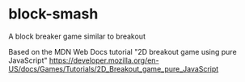 # block-smash
A block breaker game similar to breakout

Based on the MDN Web Docs tutorial "2D breakout game using pure JavaScript"
https://developer.mozilla.org/en-US/docs/Games/Tutorials/2D_Breakout_game_pure_JavaScript
